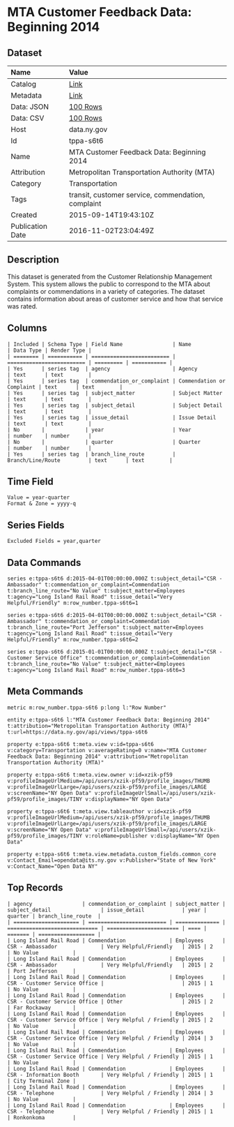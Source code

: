 # MTA Customer Feedback Data: Beginning 2014

## Dataset

| Name | Value |
| :--- | :---- |
| Catalog | [Link](https://catalog.data.gov/dataset/mta-customer-feedback-data-beginning-2014) |
| Metadata | [Link](https://data.ny.gov/api/views/tppa-s6t6) |
| Data: JSON | [100 Rows](https://data.ny.gov/api/views/tppa-s6t6/rows.json?max_rows=100) |
| Data: CSV | [100 Rows](https://data.ny.gov/api/views/tppa-s6t6/rows.csv?max_rows=100) |
| Host | data.ny.gov |
| Id | tppa-s6t6 |
| Name | MTA Customer Feedback Data: Beginning 2014 |
| Attribution | Metropolitan Transportation Authority (MTA) |
| Category | Transportation |
| Tags | transit, customer service, commendation, complaint |
| Created | 2015-09-14T19:43:10Z |
| Publication Date | 2016-11-02T23:04:49Z |

## Description

This dataset is generated from the Customer Relationship Management System.  This system allows the public to correspond to the MTA about complaints or commendations in a variety of categories.  The dataset contains information about areas of customer service and how that service was rated.

## Columns

```ls
| Included | Schema Type | Field Name                | Name                      | Data Type | Render Type |
| ======== | =========== | ========================= | ========================= | ========= | =========== |
| Yes      | series tag  | agency                    | Agency                    | text      | text        |
| Yes      | series tag  | commendation_or_complaint | Commendation or Complaint | text      | text        |
| Yes      | series tag  | subject_matter            | Subject Matter            | text      | text        |
| Yes      | series tag  | subject_detail            | Subject Detail            | text      | text        |
| Yes      | series tag  | issue_detail              | Issue Detail              | text      | text        |
| No       |             | year                      | Year                      | number    | number      |
| No       |             | quarter                   | Quarter                   | number    | number      |
| Yes      | series tag  | branch_line_route         | Branch/Line/Route         | text      | text        |
```

## Time Field

```ls
Value = year-quarter
Format & Zone = yyyy-q
```

## Series Fields

```ls
Excluded Fields = year,quarter
```

## Data Commands

```ls
series e:tppa-s6t6 d:2015-04-01T00:00:00.000Z t:subject_detail="CSR - Ambassador" t:commendation_or_complaint=Commendation t:branch_line_route="No Value" t:subject_matter=Employees t:agency="Long Island Rail Road" t:issue_detail="Very Helpful/Friendly" m:row_number.tppa-s6t6=1

series e:tppa-s6t6 d:2015-04-01T00:00:00.000Z t:subject_detail="CSR - Ambassador" t:commendation_or_complaint=Commendation t:branch_line_route="Port Jefferson" t:subject_matter=Employees t:agency="Long Island Rail Road" t:issue_detail="Very Helpful/Friendly" m:row_number.tppa-s6t6=2

series e:tppa-s6t6 d:2015-01-01T00:00:00.000Z t:subject_detail="CSR - Customer Service Office" t:commendation_or_complaint=Commendation t:branch_line_route="No Value" t:subject_matter=Employees t:agency="Long Island Rail Road" m:row_number.tppa-s6t6=3
```

## Meta Commands

```ls
metric m:row_number.tppa-s6t6 p:long l:"Row Number"

entity e:tppa-s6t6 l:"MTA Customer Feedback Data: Beginning 2014" t:attribution="Metropolitan Transportation Authority (MTA)" t:url=https://data.ny.gov/api/views/tppa-s6t6

property e:tppa-s6t6 t:meta.view v:id=tppa-s6t6 v:category=Transportation v:averageRating=0 v:name="MTA Customer Feedback Data: Beginning 2014" v:attribution="Metropolitan Transportation Authority (MTA)"

property e:tppa-s6t6 t:meta.view.owner v:id=xzik-pf59 v:profileImageUrlMedium=/api/users/xzik-pf59/profile_images/THUMB v:profileImageUrlLarge=/api/users/xzik-pf59/profile_images/LARGE v:screenName="NY Open Data" v:profileImageUrlSmall=/api/users/xzik-pf59/profile_images/TINY v:displayName="NY Open Data"

property e:tppa-s6t6 t:meta.view.tableauthor v:id=xzik-pf59 v:profileImageUrlMedium=/api/users/xzik-pf59/profile_images/THUMB v:profileImageUrlLarge=/api/users/xzik-pf59/profile_images/LARGE v:screenName="NY Open Data" v:profileImageUrlSmall=/api/users/xzik-pf59/profile_images/TINY v:roleName=publisher v:displayName="NY Open Data"

property e:tppa-s6t6 t:meta.view.metadata.custom_fields.common_core v:Contact_Email=opendata@its.ny.gov v:Publisher="State of New York" v:Contact_Name="Open Data NY"
```

## Top Records

```ls
| agency                | commendation_or_complaint | subject_matter | subject_detail                | issue_detail            | year | quarter | branch_line_route  | 
| ===================== | ========================= | ============== | ============================= | ======================= | ==== | ======= | ================== | 
| Long Island Rail Road | Commendation              | Employees      | CSR - Ambassador              | Very Helpful/Friendly   | 2015 | 2       | No Value           | 
| Long Island Rail Road | Commendation              | Employees      | CSR - Ambassador              | Very Helpful/Friendly   | 2015 | 2       | Port Jefferson     | 
| Long Island Rail Road | Commendation              | Employees      | CSR - Customer Service Office |                         | 2015 | 1       | No Value           | 
| Long Island Rail Road | Commendation              | Employees      | CSR - Customer Service Office | Other                   | 2015 | 2       | Far Rockaway       | 
| Long Island Rail Road | Commendation              | Employees      | CSR - Customer Service Office | Very Helpful / Friendly | 2015 | 2       | No Value           | 
| Long Island Rail Road | Commendation              | Employees      | CSR - Customer Service Office | Very Helpful / Friendly | 2014 | 3       | No Value           | 
| Long Island Rail Road | Commendation              | Employees      | CSR - Customer Service Office | Very Helpful / Friendly | 2015 | 1       | No Value           | 
| Long Island Rail Road | Commendation              | Employees      | CSR - Information Booth       | Very Helpful / Friendly | 2015 | 1       | City Terminal Zone | 
| Long Island Rail Road | Commendation              | Employees      | CSR - Telephone               | Very Helpful / Friendly | 2014 | 3       | No Value           | 
| Long Island Rail Road | Commendation              | Employees      | CSR - Telephone               | Very Helpful / Friendly | 2015 | 1       | Ronkonkoma         | 
```